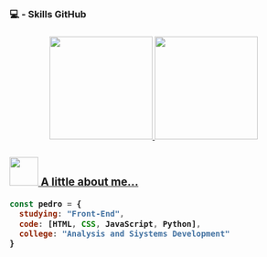 <h3>💻 - Skills GitHub<h3>

<div align="center"> 
  <a href="https://github.com/pedrocoronel">
  <img height="180em" src="https://github-readme-stats.vercel.app/api?username=pedrocoronel&show_icons=true&theme=dark&include_all_commits=true&count_private=true"/>
  <img height="180em" src="https://github-readme-stats.vercel.app/api/top-langs/?username=pedrocoronel&layout=compact&langs_count=7&theme=dark"/>
</div>
   
### <img src="https://media.giphy.com/media/VgCDAzcKvsR6OM0uWg/giphy.gif" width="50">  A little about me...  
```javascript
const pedro = {
  studying: "Front-End",
  code: [HTML, CSS, JavaScript, Python],
  college: "Analysis and Siystems Development"
}

